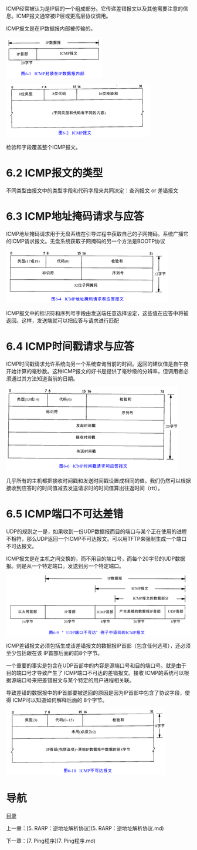 ICMP经常被认为是IP层的一个组成部分。它传递差错报文以及其他需要注意的信息。ICMP报文通常被IP层或更高层协议调用。

ICMP报文是在IP数据报内部被传输的。

![graphic](img/chap6/img0.png)

![graphic](img/chap6/img1.png)

检验和字段覆盖整个ICMP报文。

# 6.2 ICMP报文的类型

不同类型由报文中的类型字段和代码字段来共同决定：查询报文 or 差错报文

# 6.3 ICMP地址掩码请求与应答

ICMP地址掩码请求用于无盘系统在引导过程中获取自己的子网掩码。系统广播它的ICMP请求报文。无盘系统获取子网掩码的另一个方法是BOOTP协议

![graphic](img/chap6/img2.png)

ICMP报文中的标识符和序列号字段由发送端任意选择设定，这些值在应答中将被返回。这样，发送端就可以把应答与请求进行匹配

# 6.4 ICMP时间戳请求与应答

ICMP时间戳请求允许系统向另一个系统查询当前的时间。返回的建议值是自午夜开始计算的毫秒数。这种ICMP报文的好书是提供了毫秒级的分辨率，但调用者必须通过其方法知道当前的日期。 

![graphic](img/chap6/img3.png)

几乎所有的主机都把接收时间戳和发送时间戳设置成相同的值。我们仍然可以根据接收到应答时的时间值减去发送请求时的时间值算出往返时间（rtt）。

# 6.5 ICMP端口不可达差错

UDP的规则之一是，如果收到一份UDP数据报而目的端口与某个正在使用的进程不相符，那么UDP返回一个ICMP不可达报文。可以用TFTP来强制生成一个端口不可达报文。

ICMP报文是在主机之间交换的，而不用目的端口号，而每个20字节的UDP数据报。则是从一个特定端口。发送到另一个特定端口。

![graphic](img/chap6/img4.png)

ICMP差错报文必须包括生成该差错报文的数据报IP首部（包含任何选项），还必须至少包括跟在该 IP首部后面的前8个字节。

一个重要的事实是包含在UDP首部中的内容是源端口号和目的端口号。就是由于目的端口号才导致产生了 ICMP端口不可达的差错报文。接收 ICMP的系统可以根据源端口号来把差错报文与某个特定的用户进程相关联。

导致差错的数据报中的IP首部要被送回的原因是因为IP首部中包含了协议字段，使得 ICMP可以知道如何解释后面的 8个字节。

![graphic](img/chap6/img5.png)

# 导航

[目录](README.md)

上一章：[5. RARP：逆地址解析协议](5. RARP：逆地址解析协议.md)

下一章：[7. Ping程序](7. Ping程序.md)
